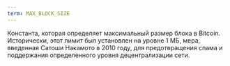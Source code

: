 ```yaml
---
term: MAX_BLOCK_SIZE
---
```


Константа, которая определяет максимальный размер блока в Bitcoin. Исторически, этот лимит был установлен на уровне 1 МБ, мера, введенная Сатоши Накамото в 2010 году, для предотвращения спама и поддержания определенного уровня децентрализации сети.